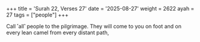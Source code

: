 +++
title = 'Surah 22, Verses 27'
date = '2025-08-27'
weight = 2622
ayah = 27
tags = ["people"]
+++

Call ˹all˺ people to the pilgrimage. They will come to you on foot and on every lean camel from every distant path,